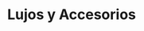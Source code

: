 ---
title: "Lujos y Accesorios"
url: /barrios-unidos/lujos-y-accesorios-calle-63f/
shop: piezas de automóviles
---